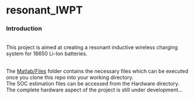 # resonant_IWPT
<h3>Introduction</h3>
<br>This project is aimed at creating a resonant inductive wireless charging system for 18650 Li-Ion batteries.

<br>The [Matlab/Files](https://github.com/SIDDHARTH-S-001/resonant_IWPT/tree/main/Matlab/Files) folder contains the necessary files which can be executed once you clone this repo into your working directory.
<br>The SOC estimation files can be accessed from the Hardware directory.
<br>The complete hardware aspect of the project is still under development...
